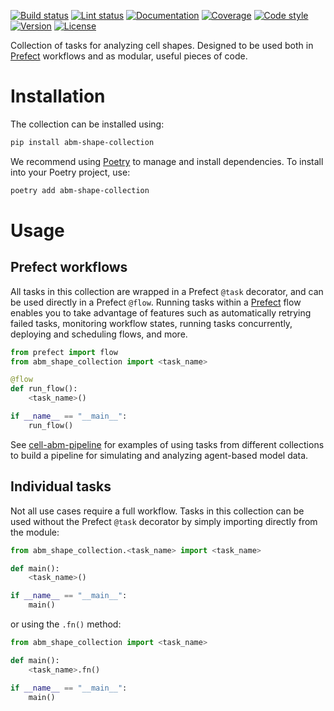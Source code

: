 [![Build status](https://allen-cell-animated.github.io/abm-shape-collection/_badges/build.svg)](https://github.com/allen-cell-animated/abm-shape-collection/actions?query=workflow%3Abuild)
[![Lint status](https://allen-cell-animated.github.io/abm-shape-collection/_badges/lint.svg)](https://github.com/allen-cell-animated/abm-shape-collection/actions?query=workflow%3Alint)
[![Documentation](https://allen-cell-animated.github.io/abm-shape-collection/_badges/documentation.svg)](https://allen-cell-animated.github.io/abm-shape-collection/)
[![Coverage](https://allen-cell-animated.github.io/abm-shape-collection/_badges/coverage.svg)](https://allen-cell-animated.github.io/abm-shape-collection/_coverage/)
[![Code style](https://allen-cell-animated.github.io/abm-shape-collection/_badges/style.svg)](https://github.com/psf/black)
[![Version](https://allen-cell-animated.github.io/abm-shape-collection/_badges/version.svg)](https://pypi.org/project/abm-shape-collection/)
[![License](https://allen-cell-animated.github.io/abm-shape-collection/_badges/license.svg)](https://github.com/allen-cell-animated/abm-shape-collection/blob/main/LICENSE)

Collection of tasks for analyzing cell shapes.
Designed to be used both in [Prefect](https://docs.prefect.io/latest/) workflows and as modular, useful pieces of code.

# Installation

The collection can be installed using:

```bash
pip install abm-shape-collection
```

We recommend using [Poetry](https://python-poetry.org/) to manage and install dependencies.
To install into your Poetry project, use:

```bash
poetry add abm-shape-collection
```

# Usage

## Prefect workflows

All tasks in this collection are wrapped in a Prefect `@task` decorator, and can be used directly in a Prefect `@flow`.
Running tasks within a [Prefect](https://docs.prefect.io/latest/) flow enables you to take advantage of features such as automatically retrying failed tasks, monitoring workflow states, running tasks concurrently, deploying and scheduling flows, and more.

```python
from prefect import flow
from abm_shape_collection import <task_name>

@flow
def run_flow():
    <task_name>()

if __name__ == "__main__":
    run_flow()
```

See [cell-abm-pipeline](https://github.com/allen-cell-animated/cell-abm-pipeline) for examples of using tasks from different collections to build a pipeline for simulating and analyzing agent-based model data.

## Individual tasks

Not all use cases require a full workflow.
Tasks in this collection can be used without the Prefect `@task` decorator by simply importing directly from the module:

```python
from abm_shape_collection.<task_name> import <task_name>

def main():
    <task_name>()

if __name__ == "__main__":
    main()
```

or using the `.fn()` method:

```python
from abm_shape_collection import <task_name>

def main():
    <task_name>.fn()

if __name__ == "__main__":
    main()
```

